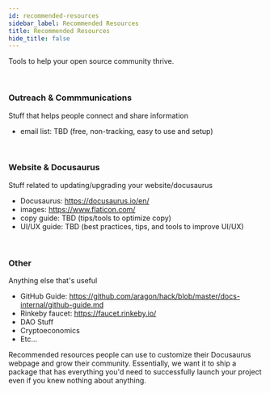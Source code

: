 ```yaml
---
id: recommended-resources
sidebar_label: Recommended Resources 
title: Recommended Resources 
hide_title: false
---
```


Tools to help your open source community thrive.

<br>

### Outreach & Commmunications

Stuff that helps people connect and share information
- email list: TBD (free, non-tracking, easy to use and setup)

<br>

### Website & Docusaurus

Stuff related to updating/upgrading your website/docusaurus
- Docusaurus: https://docusaurus.io/en/
- images: https://www.flaticon.com/
- copy guide: TBD (tips/tools to optimize copy)
- UI/UX guide: TBD (best practices, tips, and tools to improve UI/UX)

<br>

### Other

Anything else that's useful
- GitHub Guide: https://github.com/aragon/hack/blob/master/docs-internal/github-guide.md
- Rinkeby faucet: https://faucet.rinkeby.io/ 
- DAO Stuff
- Cryptoeconomics
- Etc...

Recommended resources people can use to customize their Docusaurus webpage and grow their community. Essentially, we want it to ship a package that has everything you'd need to successfully launch your project even if you knew nothing about anything. 

<br>

